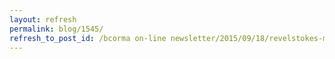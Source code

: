 ```yaml
---
layout: refresh
permalink: blog/1545/
refresh_to_post_id: /bcorma on-line newsletter/2015/09/18/revelstokes-most-fun-ride-weekend-ever-this-sept-26-and-27th-weekend
---
```

